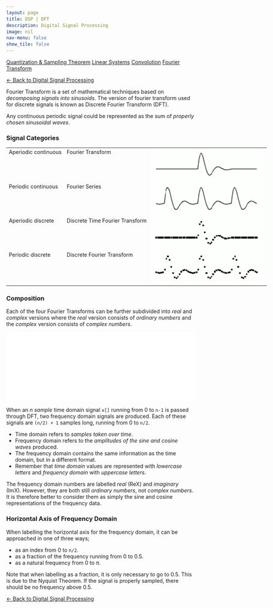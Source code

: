 ```yaml
---
layout: page
title: DSP | DFT
description: Digital Signal Processing
image: nil
nav-menu: false
show_tile: false
---
```


<a href="../sampling-theorem.html" class="button small">Quantization & Sampling Theorem</a>
<a href="../linear-systems.html" class="button small">Linear Systems</a>
<a href="../convolution.html" class="button small">Convolution</a>
<a href="../fourier-transform" class="button special small">Fourier Transform</a>

<a href="/digital-signal-processing">&#x2190; Back to Digital Signal Processing</a>

Fourier Transform is a set of mathematical techniques based on *decomposing signals into sinusoids*. The version of fourier transform used for discrete signals is known as Discrete Fourier Transform (DFT).

Any continuous periodic signal could be represented as the sum of *properly chosen sinusoidal waves*.

### Signal Categories

<table style="width: 1000px;">
  <tr>
    <td style="vertical-align: top;">
      Aperiodic continuous
    </td>
    <td style="vertical-align: top;">
      Fourier Transform
    </td>    
    <td style="vertical-align: top;" rowspan="4">
      <img src="/assets/images/dsp/types-of-signal.png" width="300" />
    </td>
  </tr>
  <tr>
    <td style="vertical-align: top;">
      Periodic continuous
    </td>
    <td style="vertical-align: top;">
      Fourier Series
    </td>
  </tr>
  <tr>
    <td style="vertical-align: top;">
      Aperiodic discrete
    </td>
    <td style="vertical-align: top;">
      Discrete Time Fourier Transform
    </td>
  </tr>
  <tr>
    <td style="vertical-align: top;">
      Periodic discrete
    </td>
    <td style="vertical-align: top;">
      Discrete Fourier Transform
    </td>
  </tr>
</table>

### Composition

Each of the four Fourier Transforms can be further subdivided into *real* and *complex* versions where the *real* version consists of *ordinary numbers* and the *complex* version consists of *complex numbers*.

<img src="/assets/images/dsp/dft-decomposition.png" />

When an *n sample* time domain signal <code>x[]</code> running from 0 to <code>n-1</code> is passed through DFT, two frequency domain signals are produced. Each of these signals are <code>(n/2) + 1</code> samples long, running from 0 to <code>n/2</code>.

* Time domain refers to _samples taken over time_.
* Frequency domain refers to the _amplitudes of the sine and cosine waves_ produced.
* The frequency domain contains the same information as the time domain, but in a different format.
* Remember that *time domain* values are represented with *lowercase letters* and *frequency domain* with *uppercase letters*.

The frequency domain numbers are labelled *real* (ReX) and *imaginary* (ImX). However, they are both still *ordinary numbers*, <stong>not</stong> *complex numbers*. It is therefore better to consider them as simply the sine and cosine representations of the frequency data.

### Horizontal Axis of Frequency Domain

When labelling the horizontal axis for the frequency domain, it can be approached in one of three ways;

* as an index from 0 to <code>n/2</code>.
* as a fraction of the frequency running from 0 to 0.5.
* as a natural frequency from 0 to &pi;.

Note that when labelling as a fraction, it is only necessary to go to 0.5. This is due to the Nyquist Theorem. If the signal is properly sampled, there should be no frequency above 0.5.

<a href="/digital-signal-processing">&#x2190; Back to Digital Signal Processing</a>
